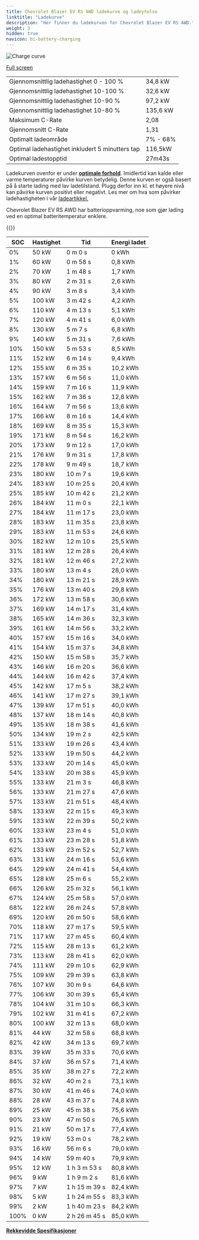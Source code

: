 ```yaml
---
title: Chevrolet Blazer EV RS AWD ladekurve og ladeytelse
linktitle: "Ladekurve"
description: "Her finner du ladekurven for Chevrolet Blazer EV RS AWD."
weight: 3
hidden: true
navicon: bi-battery-charging
---
```

<!-- markdownlint-disable MD033 -->
<img src="/images/models/chevrolet/blazer_ev/blazer_ev_rs_awd/chargingcurve.svg" alt="Charge curve" class="img-fluid">

[Full screen](/images/models/chevrolet/blazer_ev/blazer_ev_rs_awd/chargingcurve.svg)


<table class="table table-striped border">
<tbody>
<tr>
<td>Gjennomsnittlig ladehastighet 0 - 100 %</td><td>34,8 kW</td>
</tr>
<tr>
<td>Gjennomsnittlig ladehastighet 10-100 %</td><td>32,6 kW</td>
</tr>
<tr>
<td>Gjennomsnittlig ladehastighet 10-90 %</td><td>97,2 kW</td>
</tr>
<tr>
<td>Gjennomsnittlig ladehastighet 10-80 %</td><td>135,6 kW</td>
</tr>
<tr>
<td>Maksimum C-Rate</td><td>2,08</td>
</tr>
<tr>
<td>Gjennomsnitt C-Rate</td><td>1,31</td>
</tr>
<tr>
<td>Optimalt ladeområde</td><td>7% - 68%</td>
</tr>
<tr>
<td>Optimal ladehastighet inkludert 5 minutters tap</td><td>116,5kW</td>
</tr>
<tr>
<td>Optimal ladestopptid</td><td>27m43s</td>
</tr>
</tbody>
</table>


Ladekurven ovenfor er under **[optimale forhold](../../../../../technology/battery/charging/#temperatur)**. Imidlertid kan kalde eller varme temperaturer påvirke kurven betydelig. Denne kurven er også basert på å starte lading med lav ladetilstand. Plugg derfor inn kl. et høyere nivå kan påvirke kurven positivt eller negativt. Les mer om hva som påvirker ladehastigheten i vår [ladeartikkel.](../../../../../technology/battery/charging/)


Chevrolet Blazer EV RS AWD har batterioppvarming, noe som gjør lading ved en optimal batteritemperatur enklere.


{{<evkxdisplayaddarticle />}}
<table class="table table-striped border">
<thead>
<tr><th>SOC</th><th>Hastighet</th><th>Tid</th><th>Energi ladet</th></tr>
</thead>
<tbody>
<tr>
<td>0%</td><td>50 kW</td><td> 0 m 0 s </td><td>0 kWh </td>
</tr>
<tr>
<td>1%</td><td>60 kW</td><td> 0 m 58 s </td><td>0,8 kWh </td>
</tr>
<tr>
<td>2%</td><td>70 kW</td><td> 1 m 48 s </td><td>1,7 kWh </td>
</tr>
<tr>
<td>3%</td><td>80 kW</td><td> 2 m 31 s </td><td>2,6 kWh </td>
</tr>
<tr>
<td>4%</td><td>90 kW</td><td> 3 m 8 s </td><td>3,4 kWh </td>
</tr>
<tr>
<td>5%</td><td>100 kW</td><td> 3 m 42 s </td><td>4,2 kWh </td>
</tr>
<tr>
<td>6%</td><td>110 kW</td><td> 4 m 13 s </td><td>5,1 kWh </td>
</tr>
<tr>
<td>7%</td><td>120 kW</td><td> 4 m 41 s </td><td>6,0 kWh </td>
</tr>
<tr>
<td>8%</td><td>130 kW</td><td> 5 m 7 s </td><td>6,8 kWh </td>
</tr>
<tr>
<td>9%</td><td>140 kW</td><td> 5 m 31 s </td><td>7,6 kWh </td>
</tr>
<tr>
<td>10%</td><td>150 kW</td><td> 5 m 53 s </td><td>8,5 kWh </td>
</tr>
<tr>
<td>11%</td><td>152 kW</td><td> 6 m 14 s </td><td>9,4 kWh </td>
</tr>
<tr>
<td>12%</td><td>155 kW</td><td> 6 m 35 s </td><td>10,2 kWh </td>
</tr>
<tr>
<td>13%</td><td>157 kW</td><td> 6 m 56 s </td><td>11,0 kWh </td>
</tr>
<tr>
<td>14%</td><td>159 kW</td><td> 7 m 16 s </td><td>11,9 kWh </td>
</tr>
<tr>
<td>15%</td><td>162 kW</td><td> 7 m 36 s </td><td>12,8 kWh </td>
</tr>
<tr>
<td>16%</td><td>164 kW</td><td> 7 m 56 s </td><td>13,6 kWh </td>
</tr>
<tr>
<td>17%</td><td>166 kW</td><td> 8 m 16 s </td><td>14,4 kWh </td>
</tr>
<tr>
<td>18%</td><td>169 kW</td><td> 8 m 35 s </td><td>15,3 kWh </td>
</tr>
<tr>
<td>19%</td><td>171 kW</td><td> 8 m 54 s </td><td>16,2 kWh </td>
</tr>
<tr>
<td>20%</td><td>173 kW</td><td> 9 m 12 s </td><td>17,0 kWh </td>
</tr>
<tr>
<td>21%</td><td>176 kW</td><td> 9 m 31 s </td><td>17,8 kWh </td>
</tr>
<tr>
<td>22%</td><td>178 kW</td><td> 9 m 49 s </td><td>18,7 kWh </td>
</tr>
<tr>
<td>23%</td><td>180 kW</td><td> 10 m 7 s </td><td>19,6 kWh </td>
</tr>
<tr>
<td>24%</td><td>183 kW</td><td> 10 m 25 s </td><td>20,4 kWh </td>
</tr>
<tr>
<td>25%</td><td>185 kW</td><td> 10 m 42 s </td><td>21,2 kWh </td>
</tr>
<tr>
<td>26%</td><td>184 kW</td><td> 11 m 0 s </td><td>22,1 kWh </td>
</tr>
<tr>
<td>27%</td><td>184 kW</td><td> 11 m 17 s </td><td>23,0 kWh </td>
</tr>
<tr>
<td>28%</td><td>183 kW</td><td> 11 m 35 s </td><td>23,8 kWh </td>
</tr>
<tr>
<td>29%</td><td>183 kW</td><td> 11 m 53 s </td><td>24,6 kWh </td>
</tr>
<tr>
<td>30%</td><td>182 kW</td><td> 12 m 10 s </td><td>25,5 kWh </td>
</tr>
<tr>
<td>31%</td><td>181 kW</td><td> 12 m 28 s </td><td>26,4 kWh </td>
</tr>
<tr>
<td>32%</td><td>181 kW</td><td> 12 m 46 s </td><td>27,2 kWh </td>
</tr>
<tr>
<td>33%</td><td>180 kW</td><td> 13 m 4 s </td><td>28,0 kWh </td>
</tr>
<tr>
<td>34%</td><td>180 kW</td><td> 13 m 21 s </td><td>28,9 kWh </td>
</tr>
<tr>
<td>35%</td><td>176 kW</td><td> 13 m 40 s </td><td>29,8 kWh </td>
</tr>
<tr>
<td>36%</td><td>172 kW</td><td> 13 m 58 s </td><td>30,6 kWh </td>
</tr>
<tr>
<td>37%</td><td>169 kW</td><td> 14 m 17 s </td><td>31,4 kWh </td>
</tr>
<tr>
<td>38%</td><td>165 kW</td><td> 14 m 36 s </td><td>32,3 kWh </td>
</tr>
<tr>
<td>39%</td><td>161 kW</td><td> 14 m 56 s </td><td>33,2 kWh </td>
</tr>
<tr>
<td>40%</td><td>157 kW</td><td> 15 m 16 s </td><td>34,0 kWh </td>
</tr>
<tr>
<td>41%</td><td>154 kW</td><td> 15 m 37 s </td><td>34,8 kWh </td>
</tr>
<tr>
<td>42%</td><td>150 kW</td><td> 15 m 58 s </td><td>35,7 kWh </td>
</tr>
<tr>
<td>43%</td><td>146 kW</td><td> 16 m 20 s </td><td>36,6 kWh </td>
</tr>
<tr>
<td>44%</td><td>144 kW</td><td> 16 m 42 s </td><td>37,4 kWh </td>
</tr>
<tr>
<td>45%</td><td>142 kW</td><td> 17 m 5 s </td><td>38,2 kWh </td>
</tr>
<tr>
<td>46%</td><td>141 kW</td><td> 17 m 27 s </td><td>39,1 kWh </td>
</tr>
<tr>
<td>47%</td><td>139 kW</td><td> 17 m 51 s </td><td>40,0 kWh </td>
</tr>
<tr>
<td>48%</td><td>137 kW</td><td> 18 m 14 s </td><td>40,8 kWh </td>
</tr>
<tr>
<td>49%</td><td>135 kW</td><td> 18 m 38 s </td><td>41,6 kWh </td>
</tr>
<tr>
<td>50%</td><td>134 kW</td><td> 19 m 2 s </td><td>42,5 kWh </td>
</tr>
<tr>
<td>51%</td><td>133 kW</td><td> 19 m 26 s </td><td>43,4 kWh </td>
</tr>
<tr>
<td>52%</td><td>133 kW</td><td> 19 m 50 s </td><td>44,2 kWh </td>
</tr>
<tr>
<td>53%</td><td>133 kW</td><td> 20 m 14 s </td><td>45,0 kWh </td>
</tr>
<tr>
<td>54%</td><td>133 kW</td><td> 20 m 38 s </td><td>45,9 kWh </td>
</tr>
<tr>
<td>55%</td><td>133 kW</td><td> 21 m 3 s </td><td>46,8 kWh </td>
</tr>
<tr>
<td>56%</td><td>133 kW</td><td> 21 m 27 s </td><td>47,6 kWh </td>
</tr>
<tr>
<td>57%</td><td>133 kW</td><td> 21 m 51 s </td><td>48,4 kWh </td>
</tr>
<tr>
<td>58%</td><td>133 kW</td><td> 22 m 15 s </td><td>49,3 kWh </td>
</tr>
<tr>
<td>59%</td><td>133 kW</td><td> 22 m 39 s </td><td>50,2 kWh </td>
</tr>
<tr>
<td>60%</td><td>133 kW</td><td> 23 m 4 s </td><td>51,0 kWh </td>
</tr>
<tr>
<td>61%</td><td>133 kW</td><td> 23 m 28 s </td><td>51,8 kWh </td>
</tr>
<tr>
<td>62%</td><td>133 kW</td><td> 23 m 52 s </td><td>52,7 kWh </td>
</tr>
<tr>
<td>63%</td><td>131 kW</td><td> 24 m 16 s </td><td>53,6 kWh </td>
</tr>
<tr>
<td>64%</td><td>129 kW</td><td> 24 m 41 s </td><td>54,4 kWh </td>
</tr>
<tr>
<td>65%</td><td>128 kW</td><td> 25 m 6 s </td><td>55,2 kWh </td>
</tr>
<tr>
<td>66%</td><td>126 kW</td><td> 25 m 32 s </td><td>56,1 kWh </td>
</tr>
<tr>
<td>67%</td><td>124 kW</td><td> 25 m 58 s </td><td>57,0 kWh </td>
</tr>
<tr>
<td>68%</td><td>122 kW</td><td> 26 m 24 s </td><td>57,8 kWh </td>
</tr>
<tr>
<td>69%</td><td>120 kW</td><td> 26 m 50 s </td><td>58,6 kWh </td>
</tr>
<tr>
<td>70%</td><td>118 kW</td><td> 27 m 17 s </td><td>59,5 kWh </td>
</tr>
<tr>
<td>71%</td><td>117 kW</td><td> 27 m 45 s </td><td>60,4 kWh </td>
</tr>
<tr>
<td>72%</td><td>115 kW</td><td> 28 m 13 s </td><td>61,2 kWh </td>
</tr>
<tr>
<td>73%</td><td>113 kW</td><td> 28 m 41 s </td><td>62,0 kWh </td>
</tr>
<tr>
<td>74%</td><td>111 kW</td><td> 29 m 10 s </td><td>62,9 kWh </td>
</tr>
<tr>
<td>75%</td><td>109 kW</td><td> 29 m 39 s </td><td>63,8 kWh </td>
</tr>
<tr>
<td>76%</td><td>107 kW</td><td> 30 m 9 s </td><td>64,6 kWh </td>
</tr>
<tr>
<td>77%</td><td>106 kW</td><td> 30 m 39 s </td><td>65,4 kWh </td>
</tr>
<tr>
<td>78%</td><td>104 kW</td><td> 31 m 10 s </td><td>66,3 kWh </td>
</tr>
<tr>
<td>79%</td><td>102 kW</td><td> 31 m 41 s </td><td>67,2 kWh </td>
</tr>
<tr>
<td>80%</td><td>100 kW</td><td> 32 m 13 s </td><td>68,0 kWh </td>
</tr>
<tr>
<td>81%</td><td>44 kW</td><td> 32 m 58 s </td><td>68,8 kWh </td>
</tr>
<tr>
<td>82%</td><td>42 kW</td><td> 34 m 13 s </td><td>69,7 kWh </td>
</tr>
<tr>
<td>83%</td><td>39 kW</td><td> 35 m 33 s </td><td>70,6 kWh </td>
</tr>
<tr>
<td>84%</td><td>37 kW</td><td> 36 m 57 s </td><td>71,4 kWh </td>
</tr>
<tr>
<td>85%</td><td>35 kW</td><td> 38 m 27 s </td><td>72,2 kWh </td>
</tr>
<tr>
<td>86%</td><td>32 kW</td><td> 40 m 2 s </td><td>73,1 kWh </td>
</tr>
<tr>
<td>87%</td><td>30 kW</td><td> 41 m 46 s </td><td>74,0 kWh </td>
</tr>
<tr>
<td>88%</td><td>28 kW</td><td> 43 m 37 s </td><td>74,8 kWh </td>
</tr>
<tr>
<td>89%</td><td>25 kW</td><td> 45 m 38 s </td><td>75,6 kWh </td>
</tr>
<tr>
<td>90%</td><td>23 kW</td><td> 47 m 50 s </td><td>76,5 kWh </td>
</tr>
<tr>
<td>91%</td><td>21 kW</td><td> 50 m 17 s </td><td>77,4 kWh </td>
</tr>
<tr>
<td>92%</td><td>19 kW</td><td> 53 m 0 s </td><td>78,2 kWh </td>
</tr>
<tr>
<td>93%</td><td>16 kW</td><td> 56 m 6 s </td><td>79,0 kWh </td>
</tr>
<tr>
<td>94%</td><td>14 kW</td><td> 59 m 40 s </td><td>79,9 kWh </td>
</tr>
<tr>
<td>95%</td><td>12 kW</td><td>1 h 3 m 53 s </td><td>80,8 kWh </td>
</tr>
<tr>
<td>96%</td><td>9 kW</td><td>1 h 9 m 2 s </td><td>81,6 kWh </td>
</tr>
<tr>
<td>97%</td><td>7 kW</td><td>1 h 15 m 39 s </td><td>82,4 kWh </td>
</tr>
<tr>
<td>98%</td><td>5 kW</td><td>1 h 24 m 55 s </td><td>83,3 kWh </td>
</tr>
<tr>
<td>99%</td><td>2 kW</td><td>1 h 40 m 23 s </td><td>84,2 kWh </td>
</tr>
<tr>
<td>100%</td><td>0 kW</td><td>2 h 26 m 45 s </td><td>85,0 kWh </td>
</tr>
</tbody>
</table>

<div class="mt-3 mb-3">
<a href="../rangeandconsumption/" class="text-decoration-none text-black">
<strong><i class="bi-arrow-left"></i> Rekkevidde </strong>
</a>
<a href="../specifications/" class="text-decoration-none text-black float-end">
<strong>Spesifikasjoner <i class="bi-arrow-right"></i></strong>
</a>
</div>
